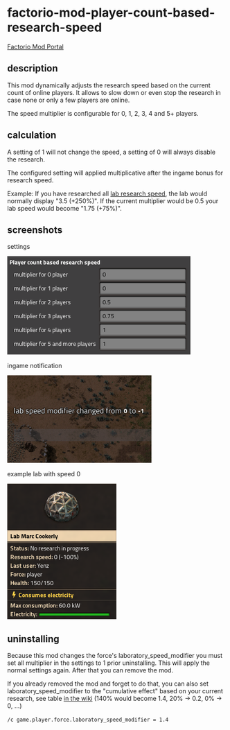 # factorio-mod-player-count-based-research-speed
 
[Factorio Mod Portal](https://mods.factorio.com/mod/player-count-based-research-speed)

## description

This mod dynamically adjusts the research speed based on the current count of online players. It allows to slow down or even stop the research in case none or only a few players are online.

The speed multiplier is configurable for 0, 1, 2, 3, 4 and 5+ players.

## calculation

A setting of 1 will not change the speed, a setting of 0 will always disable the research. 

The configured setting will applied multiplicative after the ingame bonus for research speed.

Example: If you have researched all [lab research speed](https://wiki.factorio.com/Lab_research_speed_(research)), the lab would normally display "3.5 (+250%)". If the current multiplier would be 0.5 your lab speed would become "1.75 (+75%)".

## screenshots

settings

![screenshot of settings](https://raw.githubusercontent.com/JensForstmann/factorio-mod-player-count-based-research-speed/master/gallery/settings.png)

ingame notification

![screenshot of notofocation](https://raw.githubusercontent.com/JensForstmann/factorio-mod-player-count-based-research-speed/master/gallery/notification.png)

example lab with speed 0

![screenshot of lab](https://raw.githubusercontent.com/JensForstmann/factorio-mod-player-count-based-research-speed/master/gallery/lab.png)

## uninstalling

Because this mod changes the force's laboratory_speed_modifier you must set all multiplier in the settings to 1 prior uninstalling. This will apply the normal settings again. After that you can remove the mod.

If you already removed the mod and forget to do that, you can also set laboratory_speed_modifier to the "cumulative effect" based on your current research, see table [in the wiki](https://wiki.factorio.com/Lab_research_speed_(research)) (140% would become 1.4, 20% -> 0.2, 0% -> 0, ...)

`/c game.player.force.laboratory_speed_modifier = 1.4`
